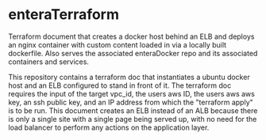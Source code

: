 # enteraTerraform
Terraform document that creates a docker host behind an ELB and deploys an nginx container with custom content loaded in via a locally built dockerfile. Also serves the associated enteraDocker repo and its associated containers and services.

This repository contains a terraform doc that instantiates a ubuntu docker host and an ELB configured to stand in front of it.  The terraform doc requires the input of the target vpc_id, the users aws ID, the users aws aws key, an ssh public key, and an IP address from which the "terraform apply" is to be run. This document creates an ELB instead of an ALB because there is only a single site with a single page being served up, with no need for the load balancer to perform any actions on the application layer.
